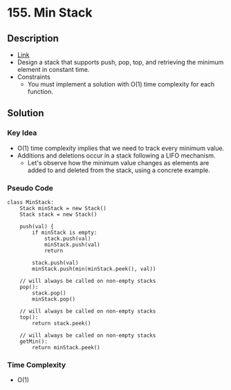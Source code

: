 # 155. Min Stack

## Description
- [Link](https://leetcode.com/problems/min-stack)
- Design a stack that supports push, pop, top, and retrieving the minimum element in constant time.
- Constraints
  - You must implement a solution with O(1) time complexity for each function.

## Solution
### Key Idea
- O(1) time complexity implies that we need to track every minimum value.
- Additions and deletions occur in a stack following a LIFO mechanism.
  - Let's observe how the minimum value changes as elements are added to and deleted from the stack, using a concrete example.

### Pseudo Code
```
class MinStack:
    Stack minStack = new Stack()
    Stack stack = new Stack()
    
    push(val) {
        if minStack is empty:
            stack.push(val)
            minStack.push(val)
            return

        stack.push(val)
        minStack.push(min(minStack.peek(), val))
    
    // will always be called on non-empty stacks
    pop():
        stack.pop()
        minStack.pop()
    
    // will always be called on non-empty stacks
    top():
        return stack.peek()
    
    // will always be called on non-empty stacks
    getMin():
        return minStack.peek()
```

### Time Complexity
- O(1)
